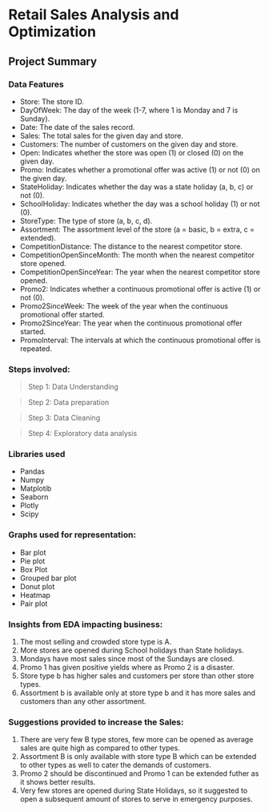 # Retail Sales Analysis and Optimization

## Project Summary

### Data Features

- Store: The store ID.
- DayOfWeek: The day of the week (1-7, where 1 is Monday and 7 is Sunday).
- Date: The date of the sales record.
- Sales: The total sales for the given day and store.
- Customers: The number of customers on the given day and store.
- Open: Indicates whether the store was open (1) or closed (0) on the given day.
- Promo: Indicates whether a promotional offer was active (1) or not (0) on the given day.
- StateHoliday: Indicates whether the day was a state holiday (a, b, c) or not (0).
- SchoolHoliday: Indicates whether the day was a school holiday (1) or not (0).
- StoreType: The type of store (a, b, c, d).
- Assortment: The assortment level of the store (a = basic, b = extra, c = extended).
- CompetitionDistance: The distance to the nearest competitor store.
- CompetitionOpenSinceMonth: The month when the nearest competitor store opened.
- CompetitionOpenSinceYear: The year when the nearest competitor store opened.
- Promo2: Indicates whether a continuous promotional offer is active (1) or not (0).
- Promo2SinceWeek: The week of the year when the continuous promotional offer started.
- Promo2SinceYear: The year when the continuous promotional offer started.
- PromoInterval: The intervals at which the continuous promotional offer is repeated.

### Steps involved:

> Step 1: Data Understanding

> Step 2: Data preparation

> Step 3: Data Cleaning

> Step 4: Exploratory data analysis

### Libraries used

- Pandas
- Numpy
- Matplotib
- Seaborn
- Plotly
- Scipy

### Graphs used for representation:

- Bar plot
- Pie plot
- Box Plot
- Grouped bar plot
- Donut plot
- Heatmap
- Pair plot

### Insights from EDA impacting business:

1. The most selling and crowded store type is A.
2. More stores are opened during School holidays than State holidays.
3. Mondays have most sales since most of the Sundays are closed.
4. Promo 1 has given positive yields where as Promo 2 is a disaster.
5. Store type b has higher sales and customers per store than other store types.
6. Assortment b is available only at store type b and it has more sales and customers than any other assortment.

### Suggestions provided to increase the Sales:

1. There are very few B type stores, few more can be opened as average sales are quite high as compared to other types.
2. Assortment B is only available with store type B which can be extended to other types as well to cater the demands of customers.
3. Promo 2 should be discontinued and Promo 1 can be extended futher as it shows better results.
4. Very few stores are opened during State Holidays, so it suggested to open a subsequent amount of stores to serve in emergency purposes.
